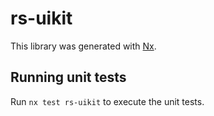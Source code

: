 # rs-uikit

This library was generated with [Nx](https://nx.dev).

## Running unit tests

Run `nx test rs-uikit` to execute the unit tests.
